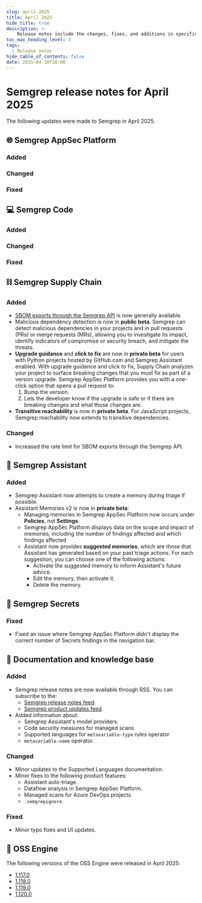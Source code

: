 ```yaml
---
slug: april-2025
title: April 2025
hide_title: true
description: >-
    Release notes include the changes, fixes, and additions in specific versions of Semgrep.
toc_max_heading_level: 3
tags:
  - Release notes
hide_table_of_contents: false
date: 2025-04-30T10:00
---
```


# Semgrep release notes for April 2025

<!-- Remember to update index page -->
<!-- Remember to truncate the previous month -->

The following updates were made to Semgrep in April 2025.

## 🌐 Semgrep AppSec Platform

### Added

### Changed

### Fixed

## 💻 Semgrep Code

### Added

### Changed

### Fixed

## ⛓️ Semgrep Supply Chain

### Added

- [SBOM exports through the Semgrep API](https://semgrep.dev/api/v1/docs/#tag/SupplyChainService/operation/semgrep_app.products.sca.handlers.sbom.openapi_create_sbom_export) is now generally available.
- Malicious dependency detection is now in **public beta**. Semgrep can detect malicious dependencies in your projects and in pull requests (PRs) or merge requests (MRs), allowing you to investigate its impact, identify indicators of compromise or security breach, and mitigate the threats.
- **Upgrade guidance** and **click to fix** are now in **private beta** for users with Python projects hosted by GitHub.com and Semgrep Assistant enabled. With upgrade guidance and click to fix, Supply Chain analyzes your project to surface breaking changes that you must fix as part of a version upgrade. Semgrep AppSec Platform provides you with a one-click option that opens a pull request to:
    1. Bump the version.
    2. Lets the developer know if the upgrade is safe or if there are breaking changes and what those changes are.
- **Transitive reachability** is now in **private beta**. For JavaScript projects, Semgrep reachability now extends to transitive dependencies.

### Changed

- Increased the rate limit for SBOM exports through the Semgrep API.

## 🤖 Semgrep Assistant

### Added

- Semgrep Assistant now attempts to create a memory during triage if possible.
- Assistant Memories v2 is now in **private beta**:
  - Managing memories in Semgrep AppSec Platform now occurs under **Policies**, not **Settings**.
  - Semgrep AppSec Platform displays data on the scope and impact of memories, including the number of findings affected and which findings affected
  - Assistant now provides **suggested memories**, which are those that Assistant has generated based on your past triage actions. For each suggestion, you can choose one of the following actions:
    - Activate the suggested memory to inform Assistant's future advice.
    - Edit the memory, then activate it.
    - Delete the memory.

## 🔐 Semgrep Secrets

### Fixed

- Fixed an issue where Semgrep AppSec Platform didn't display the correct number of Secrets findings in the navigation bar.

## 📝 Documentation and knowledge base

### Added

- Semgrep release notes are now available through RSS. You can subscribe to the:
  - [<i class="fa-solid fa-rss"></i> Semgrep release notes feed](https://semgrep.dev/docs/release-notes/rss.xml).
  - [<i class="fa-solid fa-rss"></i> Semgrep product updates feed](https://semgrep.dev/products/product-updates/rss/).
- Added information about:
  - Semgrep Assistant's model providers.
  - Code security measures for managed scans.
  - Supported languages for `metavariable-type` rules operator
  - `metavariable-name` operator.

### Changed

- Minor updates to the Supported Languages documentation.
- Minor fixes to the following product features:
  - Assistant auto-triage.
  - Dataflow analysis in Semgrep AppSec Platform.
  - Managed scans for Azure DevOps projects.
  - `.semgrepignore`.

### Fixed

- Minor typo fixes and UI updates.

## 🔧 OSS Engine

The following versions of the OSS Engine were released in April 2025:

* [<i class="fas fa-external-link fa-xs"></i>1.117.0](https://github.com/semgrep/semgrep/releases/tag/v1.117.0)
* [<i class="fas fa-external-link fa-xs"></i>1.118.0](https://github.com/semgrep/semgrep/releases/tag/v1.118.0)
* [<i class="fas fa-external-link fa-xs"></i>1.119.0](https://github.com/semgrep/semgrep/releases/tag/v1.119.0)
* [<i class="fas fa-external-link fa-xs"></i>1.120.0](https://github.com/semgrep/semgrep/releases/tag/v1.120.0)
